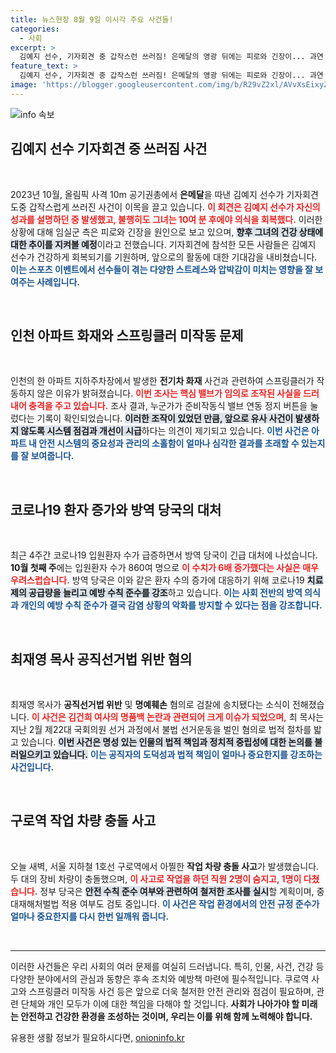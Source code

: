 ```yaml
---
title: 뉴스현장 8월 9일 이시각 주요 사건들!
categories:
  - 사회
excerpt: >
  김예지 선수, 기자회견 중 갑작스런 쓰러짐! 은메달의 영광 뒤에는 피로와 긴장이... 과연 그의 회복은? 인천 스프링클러 미작동, 코로나19 증가세, 그리고 최재영 목사의 송치 소식까지, 오늘의 주요 이슈를 확인하세요!
feature_text: >
  김예지 선수, 기자회견 중 갑작스런 쓰러짐! 은메달의 영광 뒤에는 피로와 긴장이... 과연 그의 회복은? 인천 스프링클러 미작동, 코로나19 증가세, 그리고 최재영 목사의 송치 소식까지, 오늘의 주요 이슈를 확인하세요!
image: 'https://blogger.googleusercontent.com/img/b/R29vZ2xl/AVvXsEixyZcFfHzMRdzZMjFBmAUKJYCLCGyLL1o632UiGVXcaFdKo_bkvkuCioo0uUKlGfBVcT3P84aROyZIXSBEx3Aw5nCQ3pTgDom1WDC4m8eifvWiAmWEEVb4x6G_l8C0QH225ldMjyaFvpxGEBGNO37VmDTDMHGhJPq73UglMfDca1-0aw/s1600/blogspot.png'
---
```


<p><img src="https://blogger.googleusercontent.com/img/b/R29vZ2xl/AVvXsEixyZcFfHzMRdzZMjFBmAUKJYCLCGyLL1o632UiGVXcaFdKo_bkvkuCioo0uUKlGfBVcT3P84aROyZIXSBEx3Aw5nCQ3pTgDom1WDC4m8eifvWiAmWEEVb4x6G_l8C0QH225ldMjyaFvpxGEBGNO37VmDTDMHGhJPq73UglMfDca1-0aw/s1600/blogspot.png" alt="info 속보" /></p>

<h2 data-ke-size="size26">김예지 선수 기자회견 중 쓰러짐 사건</h2>

<p data-ke-size="size16">&nbsp;</p>

<p data-ke-size="size16">2023년 10월, 올림픽 사격 10m 공기권총에서 <b>은메달</b>을 따낸 김예지 선수가 기자회견 도중 갑작스럽게 쓰러진 사건이 이목을 끌고 있습니다. <b><span style="color: #ee2323;">이 회견은 김예지 선수가 자신의 성과를 설명하던 중 발생했고, 불행히도 그녀는 10여 분 후에야 의식을 회복했다.</span></b> 이러한 상황에 대해 임실군 측은 피로와 긴장을 원인으로 보고 있으며, <b><span style="background-color: #21538527;">향후 그녀의 건강 상태에 대한 추이를 지켜볼 예정</span></b>이라고 전했습니다. 기자회견에 참석한 모든 사람들은 김예지 선수가 건강하게 회복되기를 기원하며, 앞으로의 활동에 대한 기대감을 내비쳤습니다. <b><span style="color: #1a5490;">이는 스포츠 이벤트에서 선수들이 겪는 다양한 스트레스와 압박감이 미치는 영향을 잘 보여주는 사례입니다.</span></b></p>

<p data-ke-size="size16">&nbsp;</p>

<h2 data-ke-size="size26">인천 아파트 화재와 스프링클러 미작동 문제</h2>

<p data-ke-size="size16">&nbsp;</p>

<p data-ke-size="size16">인천의 한 아파트 지하주차장에서 발생한 <b>전기차 화재</b> 사건과 관련하여 스프링클러가 작동하지 않은 이유가 밝혀졌습니다. <b><span style="color: #ee2323;">이번 조사는 핵심 밸브가 임의로 조작된 사실을 드러내어 충격을 주고 있습니다.</span></b> 조사 결과, 누군가가 준비작동식 밸브 연동 정지 버튼을 눌렀다는 기록이 확인되었습니다. <b><span style="background-color: #21538527;">이러한 조작이 있었던 만큼, 앞으로 유사 사건이 발생하지 않도록 시스템 점검과 개선이 시급</span></b>하다는 의견이 제기되고 있습니다. <b><span style="color: #1a5490;">이번 사건은 아파트 내 안전 시스템의 중요성과 관리의 소홀함이 얼마나 심각한 결과를 초래할 수 있는지를 잘 보여줍니다.</span></b></p>

<p data-ke-size="size16">&nbsp;</p>

<h2 data-ke-size="size26">코로나19 환자 증가와 방역 당국의 대처</h2>

<p data-ke-size="size16">&nbsp;</p>

<p data-ke-size="size16">최근 4주간 코로나19 입원환자 수가 급증하면서 방역 당국이 긴급 대처에 나섰습니다. <b>10월 첫째 주</b>에는 입원환자 수가 860여 명으로 <b><span style="color: #ee2323;">이 수치가 6배 증가했다는 사실은 매우 우려스럽습니다.</span></b> 방역 당국은 이와 같은 환자 수의 증가에 대응하기 위해 코로나19 <b><span style="background-color: #21538527;">치료제의 공급량을 늘리고 예방 수칙 준수를 강조</span></b>하고 있습니다. <b><span style="color: #1a5490;">이는 사회 전반의 방역 의식과 개인의 예방 수칙 준수가 결국 감염 상황의 악화를 방지할 수 있다는 점을 강조합니다.</span></b></p>

<p data-ke-size="size16">&nbsp;</p>

<h2 data-ke-size="size26">최재영 목사 공직선거법 위반 혐의</h2>

<p data-ke-size="size16">&nbsp;</p>

<p data-ke-size="size16">최재영 목사가 <b>공직선거법 위반</b> 및 <b>명예훼손</b> 혐의로 검찰에 송치됐다는 소식이 전해졌습니다. <b><span style="color: #ee2323;">이 사건은 김건희 여사의 명품백 논란과 관련되어 크게 이슈가 되었으며,</span></b> 최 목사는 지난 2월 제22대 국회의원 선거 과정에서 불법 선거운동을 벌인 혐의로 법적 절차를 밟고 있습니다. <b><span style="background-color: #21538527;">이번 사건은 명성 있는 인물의 법적 책임과 정치적 중립성에 대한 논의를 불러일으키고 있습니다.</span></b> <b><span style="color: #1a5490;">이는 공직자의 도덕성과 법적 책임이 얼마나 중요한지를 강조하는 사건입니다.</span></b></p>

<p data-ke-size="size16">&nbsp;</p>

<h2 data-ke-size="size26">구로역 작업 차량 충돌 사고</h2>

<p data-ke-size="size16">&nbsp;</p>

<p data-ke-size="size16">오늘 새벽, 서울 지하철 1호선 구로역에서 아찔한 <b>작업 차량 충돌 사고</b>가 발생했습니다. 두 대의 장비 차량이 충돌했으며, <b><span style="color: #ee2323;">이 사고로 작업을 하던 직원 2명이 숨지고, 1명이 다쳤습니다.</span></b> 정부 당국은 <b><span style="background-color: #21538527;">안전 수칙 준수 여부와 관련하여 철저한 조사를 실시</span></b>할 계획이며, 중대재해처벌법 적용 여부도 검토 중입니다. <b><span style="color: #1a5490;">이 사건은 작업 환경에서의 안전 규정 준수가 얼마나 중요한지를 다시 한번 일깨워 줍니다.</span></b></p>

<p data-ke-size="size16">&nbsp;</p>

<hr>

<p data-ke-size="size16">이러한 사건들은 우리 사회의 여러 문제를 여실히 드러냅니다. 특히, 인물, 사건, 건강 등 다양한 분야에서의 관심과 동향은 후속 조치와 예방책 마련에 필수적입니다. 쿠로역 사고와 스프링클러 미작동 사건 등은 앞으로 더욱 철저한 안전 관리와 점검이 필요하며, 관련 단체와 개인 모두가 이에 대한 책임을 다해야 할 것입니다. <b>사회가 나아가야 할 미래는 안전하고 건강한 환경을 조성하는 것이며, 우리는 이를 위해 함께 노력해야 합니다.</b></p>
유용한 생활 정보가 필요하시다면, <a href="https://onioninfo.kr" rel="dofollow">onioninfo.kr</a>


